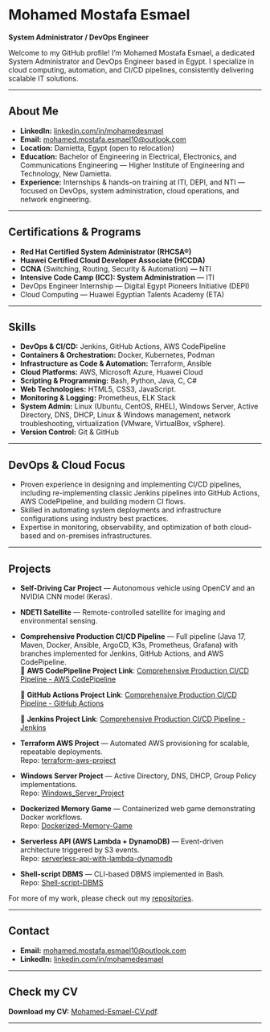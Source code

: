 # Mohamed Mostafa Esmael

**System Administrator / DevOps Engineer**

Welcome to my GitHub profile! I’m Mohamed Mostafa Esmael, a dedicated System Administrator and DevOps Engineer based in Egypt. I specialize in cloud computing, automation, and CI/CD pipelines, consistently delivering scalable IT solutions.

---

## About Me

- **LinkedIn:** [linkedin.com/in/mohamedesmael](https://www.linkedin.com/in/mohamedesmael/)
- **Email:** mohamed.mostafa.esmael10@outlook.com
- **Location:** Damietta, Egypt (open to relocation)
- **Education:** Bachelor of Engineering in Electrical, Electronics, and Communications Engineering — Higher Institute of Engineering and Technology, New Damietta.
- **Experience:** Internships & hands-on training at ITI, DEPI, and NTI — focused on DevOps, system administration, cloud operations, and network engineering.

---

## Certifications & Programs

- **Red Hat Certified System Administrator (RHCSA®)**
- **Huawei Certified Cloud Developer Associate (HCCDA)**
- **CCNA** (Switching, Routing, Security & Automation) — NTI
- **Intensive Code Camp (ICC): System Administration** — ITI
- DevOps Engineer Internship — Digital Egypt Pioneers Initiative (DEPI)
- Cloud Computing — Huawei Egyptian Talents Academy (ETA)

---

## Skills

- **DevOps & CI/CD:** Jenkins, GitHub Actions, AWS CodePipeline
- **Containers & Orchestration:** Docker, Kubernetes, Podman
- **Infrastructure as Code & Automation:** Terraform, Ansible
- **Cloud Platforms:** AWS, Microsoft Azure, Huawei Cloud
- **Scripting & Programming:** Bash, Python, Java, C, C#
- **Web Technologies:** HTML5, CSS3, JavaScript.
- **Monitoring & Logging:** Prometheus, ELK Stack
- **System Admin:** Linux (Ubuntu, CentOS, RHEL), Windows Server, Active Directory, DNS, DHCP, Linux & Windows management, network troubleshooting, virtualization (VMware, VirtualBox, vSphere).
- **Version Control:** Git & GitHub

---

## DevOps & Cloud Focus

- Proven experience in designing and implementing CI/CD pipelines, including re-implementing classic Jenkins pipelines into GitHub Actions, AWS CodePipeline, and building modern CI flows.
- Skilled in automating system deployments and infrastructure configurations using industry best practices.
- Expertise in monitoring, observability, and optimization of both cloud-based and on-premises infrastructures.
  
---

## Projects

- **Self-Driving Car Project** — Autonomous vehicle using OpenCV and an NVIDIA CNN model (Keras).
- **NDETI Satellite** — Remote-controlled satellite for imaging and environmental sensing.
- **Comprehensive Production CI/CD Pipeline** — Full pipeline (Java 17, Maven, Docker, Ansible, ArgoCD, K3s, Prometheus, Grafana) with branches implemented for Jenkins, GitHub Actions, and AWS CodePipeline.  
    🔹  **AWS CodePipeline Project Link**: [Comprehensive Production CI/CD Pipeline - AWS CodePipeline](https://github.com/mohamedesmael10/comprehensive-production-ci-cd-pipeline/tree/codepipeline)

    🔹  **GitHub Actions Project Link**: [Comprehensive Production CI/CD Pipeline - GitHub Actions](https://github.com/mohamedesmael10/comprehensive-production-ci-cd-pipeline/tree/git-actions-pipeline)

    🔹  **Jenkins Project Link**: [Comprehensive Production CI/CD Pipeline - Jenkins](https://github.com/mohamedesmael10/comprehensive-production-ci-cd-pipeline/tree/main)
- **Terraform AWS Project** — Automated AWS provisioning for scalable, repeatable deployments.  
  Repo: [terraform-aws-project](https://github.com/mohamedesmael10/terraform-aws-project)
- **Windows Server Project** — Active Directory, DNS, DHCP, Group Policy implementations.  
  Repo: [Windows_Server_Project](https://github.com/mohamedesmael10/Windows_Server_Project)
- **Dockerized Memory Game** — Containerized web game demonstrating Docker workflows.  
  Repo: [Dockerized-Memory-Game](https://github.com/mohamedesmael10/Dockerized-Memory-Game)
- **Serverless API (AWS Lambda + DynamoDB)** — Event-driven architecture triggered by S3 events.  
  Repo: [serverless-api-with-lambda-dynamodb](https://github.com/mohamedesmael10/serverless-api-with-lambda-dynamodb)
- **Shell-script DBMS** — CLI-based DBMS implemented in Bash.  
  Repo: [Shell-script-DBMS](https://github.com/mohamedesmael10/Shell-script-DBMS)

For more of my work, please check out my [repositories](https://github.com/mohamedesmael10?tab=repositories&q=&type=&language=&sort=stargazers).

---

## Contact
- **Email:** [mohamed.mostafa.esmael10@outlook.com](mailto:mohamed.mostafa.esmael10@outlook.com)
- **LinkedIn:** [linkedin.com/in/mohamedesmael](https://www.linkedin.com/in/mohamedesmael/)

---

## Check my CV

**Download my CV:** [Mohamed-Esmael-CV.pdf](https://drive.google.com/file/d/1Ni-Y56viKbV21uh4Pw3N3TGsS3MZ3LH7/view?usp=sharing).

---


